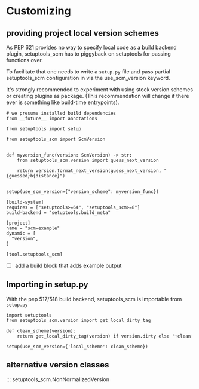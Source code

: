 # Customizing

## providing project local version schemes

As PEP 621 provides no way to specify local code as a build backend plugin,
setuptools_scm has to piggyback on setuptools for passing functions over.

To facilitate that one needs to write a `setup.py` file and
pass partial setuptools_scm configuration in via the use_scm_version keyword.

It's strongly recommended to experiment with using stock version schemes or creating plugins as package.
(This recommendation will change if there ever is something like build-time entrypoints).


``` { .python title="setup.py" file="docs/examples/version_scheme_code/setup.py" }
# we presume installed build dependencies
from __future__ import annotations

from setuptools import setup

from setuptools_scm import ScmVersion


def myversion_func(version: ScmVersion) -> str:
    from setuptools_scm.version import guess_next_version

    return version.format_next_version(guess_next_version, "{guessed}b{distance}")


setup(use_scm_version={"version_scheme": myversion_func})
```


``` { .toml title="pyproject.toml" file="docs/examples/version_scheme_code/pyproject.toml" }
[build-system]
requires = ["setuptools>=64", "setuptools_scm>=8"]
build-backend = "setuptools.build_meta"

[project]
name = "scm-example"
dynamic = [
  "version",
]

[tool.setuptools_scm]
```

- [ ] add a build block that adds example output




##  Importing in setup.py

With the pep 517/518 build backend, setuptools_scm is importable from `setup.py`

``` { .python title="setup.py" }
import setuptools
from setuptools_scm.version import get_local_dirty_tag

def clean_scheme(version):
    return get_local_dirty_tag(version) if version.dirty else '+clean'

setup(use_scm_version={'local_scheme': clean_scheme})
```



## alternative version classes

::: setuptools_scm.NonNormalizedVersion
